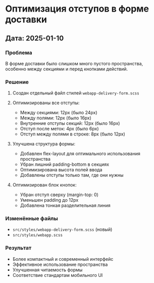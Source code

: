 # Оптимизация отступов в форме доставки

## Дата: 2025-01-10

### Проблема
В форме доставки было слишком много пустого пространства, особенно между секциями и перед кнопками действий.

### Решение
1. Создан отдельный файл стилей `webapp-delivery-form.scss`
2. Оптимизированы все отступы:
   - Между секциями: 12px (было 24px)
   - Между полями: 12px (было 16px)
   - Внутренние отступы секций: 12px (было 16px)
   - Отступ после меток: 4px (было 6px)
   - Отступ между полями в строке: 8px (было 12px)

3. Улучшена структура формы:
   - Добавлен flex-layout для оптимального использования пространства
   - Убран лишний padding-bottom в секциях
   - Оптимизирована высота полей ввода
   - Добавлены отступы только там, где они нужны

4. Оптимизирован блок кнопок:
   - Убран отступ сверху (margin-top: 0)
   - Уменьшен padding до 12px
   - Добавлена тонкая разделительная линия

### Изменённые файлы
- `src/styles/webapp-delivery-form.scss` (новый)
- `src/styles/webapp.scss`

### Результат
- Более компактный и современный интерфейс
- Эффективное использование пространства
- Улучшенная читаемость формы
- Соответствие стандартам мобильного UI 